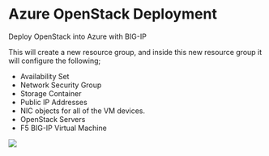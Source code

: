 # Azure OpenStack Deployment
Deploy OpenStack into Azure with BIG-IP 

This will create a new resource group, and inside this new resource group it will configure the following;

* Availability Set
* Network Security Group
* Storage Container
* Public IP Addresses
* NIC objects for all of the VM devices.
* OpenStack Servers
* F5 BIG-IP Virtual Machine




<a href="https://portal.azure.com/#create/Microsoft.Template/uri/https%3A%2F%2Fraw.githubusercontent.com%2Ftstanley93%2FAzure-BIG-IP%2Fmaster%2Fazuredeploy.json" target="_blank">
    <img src="http://azuredeploy.net/deploybutton.png"/>
</a>


